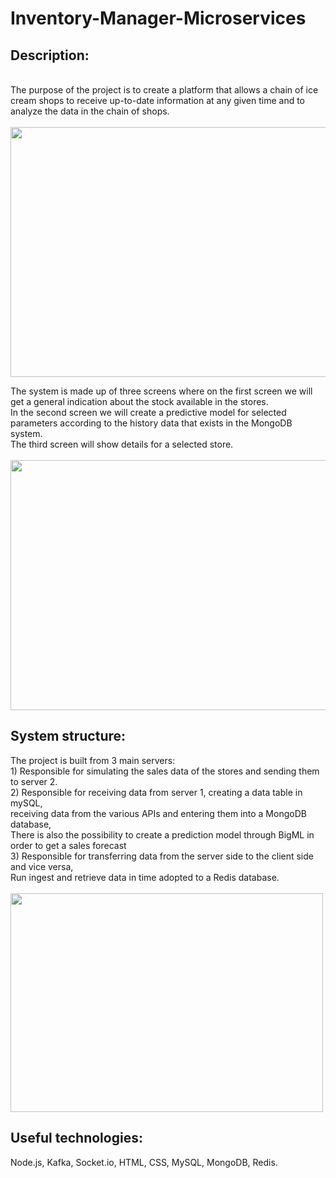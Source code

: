 # Inventory-Manager-Microservices

<h2>Description:</h2>
<br>
The purpose of the project is to create a platform that allows a chain of ice cream shops to receive up-to-date information at any given time and to analyze the data in the chain of shops.
<br>
<br>
<img src="http://www.uploads.co.il/uploads/images/681650092.JPG" width="860" height="400">

The system is made up of three screens where on the first screen we will get a general indication about the stock available in the stores.<br>
In the second screen we will create a predictive model for selected parameters according to the history data that exists in the MongoDB system.<br>
The third screen will show details for a selected store.<br>
<br>
<img src="http://www.uploads.co.il/uploads/images/790555228.JPG" width="860" height="400">


<h2>System structure:</h2>
The project is built from 3 main servers:<br>
1) Responsible for simulating the sales data of the stores and sending them to server 2.<br>
2) Responsible for receiving data from server 1, creating a data table in mySQL,<br>
receiving data from the various APIs and entering them into a MongoDB database,<br>
There is also the possibility to create a prediction model through BigML in order to get a sales forecast<br>
3) Responsible for transferring data from the server side to the client side and vice versa,<br>
Run ingest and retrieve data in time adopted to a Redis database.<br>
<br>
<img src="http://www.uploads.co.il/uploads/images/427791154.JPG" width="500" height="350">
<br>

<h2>Useful technologies:</h2>
Node.js, Kafka, Socket.io, HTML, CSS, MySQL, MongoDB, Redis.
